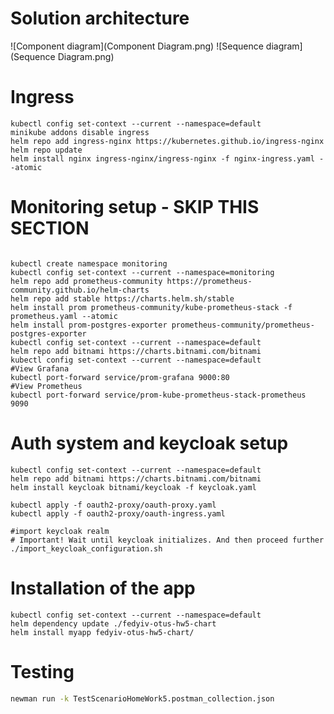 # Solution architecture

![Component diagram](Component Diagram.png)
![Sequence diagram](Sequence Diagram.png)
# Ingress
```shell script
kubectl config set-context --current --namespace=default
minikube addons disable ingress
helm repo add ingress-nginx https://kubernetes.github.io/ingress-nginx
helm repo update
helm install nginx ingress-nginx/ingress-nginx -f nginx-ingress.yaml --atomic
```
# Monitoring setup - SKIP THIS SECTION
```shell script

kubectl create namespace monitoring
kubectl config set-context --current --namespace=monitoring
helm repo add prometheus-community https://prometheus-community.github.io/helm-charts
helm repo add stable https://charts.helm.sh/stable
helm install prom prometheus-community/kube-prometheus-stack -f prometheus.yaml --atomic
helm install prom-postgres-exporter prometheus-community/prometheus-postgres-exporter
kubectl config set-context --current --namespace=default
helm repo add bitnami https://charts.bitnami.com/bitnami
kubectl config set-context --current --namespace=default
#View Grafana
kubectl port-forward service/prom-grafana 9000:80
#View Prometheus
kubectl port-forward service/prom-kube-prometheus-stack-prometheus 9090
```
# Auth system and keycloak setup
```shell script
kubectl config set-context --current --namespace=default
helm repo add bitnami https://charts.bitnami.com/bitnami
helm install keycloak bitnami/keycloak -f keycloak.yaml

kubectl apply -f oauth2-proxy/oauth-proxy.yaml 
kubectl apply -f oauth2-proxy/oauth-ingress.yaml

#import keycloak realm
# Important! Wait until keycloak initializes. And then proceed further
./import_keycloak_configuration.sh 
```

# Installation of the app
```shell script
kubectl config set-context --current --namespace=default
helm dependency update ./fedyiv-otus-hw5-chart
helm install myapp fedyiv-otus-hw5-chart/

```
# Testing
```bash
newman run -k TestScenarioHomeWork5.postman_collection.json
```
